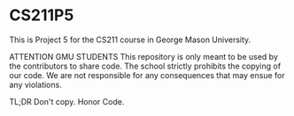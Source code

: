 CS211P5
=======

This is Project 5 for the CS211 course in George Mason University. 

ATTENTION GMU STUDENTS
This repository is only meant to be used by the contributors to share code. The school strictly prohibits the copying of our code. We are not responsible for any consequences that may ensue for any violations. 

TL;DR 
Don't copy. Honor Code. 